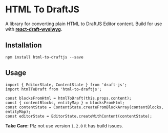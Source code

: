 # HTML To DraftJS

A library for converting plain HTML to DraftJS Editor content.
Build for use with **[react-draft-wysiwyg](https://github.com/jpuri/react-draft-wysiwyg)**.

## Installation

```
npm install html-to-draftjs --save
```

## Usage

```
import { EditorState, ContentState } from 'draft-js';
import htmlToDraft from 'html-to-draftjs';

const blocksFromHtml = htmlToDraft(this.props.content);
const { contentBlocks, entityMap } = blocksFromHtml;
const contentState = ContentState.createFromBlockArray(contentBlocks, entityMap);
const editorState = EditorState.createWithContent(contentState);
```

**Take Care:** Plz not use version `1.2.0` it has build issues.
